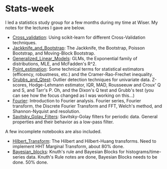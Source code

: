 # Stats-week

I led a statistics study group for a few months during my time at Wiser. My notes for the lectures I gave are below.

- [Cross_validation](https://github.com/anzelpwj/Stats-week/blob/master/Cross_validation.ipynb): Using scikit-learn for different Cross-Validation techniques.
- [Jackknife_and_Bootstrap](https://github.com/anzelpwj/Stats-week/blob/master/Jackknife_and_Bootstrap.ipynb): The Jackknife, the Bootstrap, Poisson Bootstrap, and Moving-Block Bootstrap.
- [Generalized_Linear_Models](https://github.com/anzelpwj/Stats-week/blob/master/Generalized_Linear_Models.ipynb): GLMs, the Exponential family of distributions, MLE, and McFadden's R^2.
- [Point_estimation](https://github.com/anzelpwj/Stats-week/blob/master/Point_estimation.ipynb): Some technical terms for statistical estimators (efficency, robustness, etc.) and the Cramer-Rao-Frechet inequality.
- [Grubbs_and_Qtest](https://github.com/anzelpwj/Stats-week/blob/master/Grubbs_and_Qtest.ipynb): Outlier detection techniques for univariate data. Z-scores, Hodge-Lehmann estimator, IQR, MAD, Rousseeuw and Croux' Q and S, and Tarr's P. Oh, and the Dixon's Q test and Grubb's test (you can see how the focus changed as I was working on this...)
- [Fourier](https://github.com/anzelpwj/Stats-week/blob/master/Fourier.ipynb): Introduction to Fourier analysis. Fourier series, Fourier transform, the Discrete Fourier Transform and FFT, Welch's method, and Shannon-Nyquist and resolution.
- [Savitsky_Golay_Filters](https://github.com/anzelpwj/Stats-week/blob/master/Savitsky_Golay_Filters.ipynb): Savitsky-Golay filters for periodic data. General properties and their behavior as a low-pass filter.

A few incomplete notebooks are also included.

- [Hilbert_Transform](https://github.com/anzelpwj/Stats-week/blob/master/Hilbert_Transform.ipynb): The Hilbert and Hilbert-Huang transforms. Need to implement HHT Marginal Transform, about 80% done.
- [Bayesian_blocks](https://github.com/anzelpwj/Stats-week/blob/master/Bayesian_blocks.ipynb): Knuth's rule and Bayesian Blocks for histograms/time-series data. Knuth's Rule notes are done, Bayesian Blocks needs to be done. 50% done.
